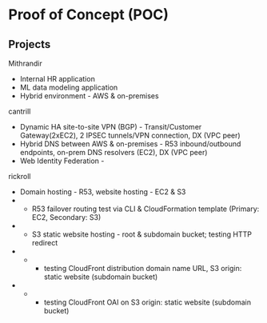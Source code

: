 # Proof of Concept (POC)

## Projects

Mithrandir
* Internal HR application
* ML data modeling application
* Hybrid environment - AWS & on-premises

cantrill
* Dynamic HA site-to-site VPN (BGP) - Transit/Customer Gateway(2xEC2), 2 IPSEC tunnels/VPN connection, DX (VPC peer)
* Hybrid DNS between AWS & on-premises - R53 inbound/outbound endpoints, on-prem DNS resolvers (EC2), DX (VPC peer)
* Web Identity Federation -

rickroll
* Domain hosting - R53, website hosting - EC2 & S3
* * R53 failover routing test via CLI & CloudFormation template (Primary: EC2, Secondary: S3)
* * S3 static website hosting - root & subdomain bucket; testing HTTP redirect
*   * * testing CloudFront distribution domain name URL, S3 origin: static website (subdomain bucket)
*   * * testing CloudFront OAI on S3 origin: static website (subdomain bucket)
